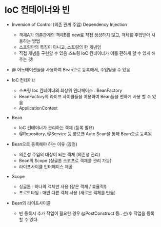 # IoC 컨테이너와 빈

- Inversion of Control (의존 관계 주입)
  Dependency Injection
  - 객체A가 의존관계의 객체B를 new로 직접 생성하지 않고, 객체를 주입받아 사용하는 방법
  - 스프링만의 특징이 아니고, 스프링의 한 개념임
  - 직접 개념을 구현할 수 있음
    스프링 IoC 컨테이너가 이를 편하게 할 수 있게 해주는 것!
    
- @ 어노테이션들을 사용하여 Bean으로 등록해서, 주입받을 수 있음

- IoC 컨테이너
  - 스프링 Ioc 컨테이너의 최상위 인터페이스 : BeanFactory
  - BeanFactory의 라이프 사이클들을 이용하여 Bean들을 편하게 사용 할 수 있음
  - ApplicationContext

- Bean
  - IoC 컨테이너가 관리하는 객체 (등록 필요) 
  - @Repository, @Service 등 붙으면 Auto Scan을 통해 Bean으로 등록됨

- Bean으로 등록해야 하는 이유 (장점)
  - 의존성 주입의 대상이 되는 객체 (의존성 관리)
  - Bean의 Scope (싱글톤 스코프로 객체를 관리 가능)
  - 라이프사이클 인터페이스 제공

- Scope
  - 싱글톤 : 하나의 객체만 사용 (같은 객체 / 효율적!)
  - 프로토타입 : 매번 다른 객체 사용 (새로운 객체를 만듦)

- Bean의 라이프사이클
  - 빈 등록시 추가 작업이 필요한 경우
    @PostConstruct 등.. 선/후 작업을 등록할 수 있다.

